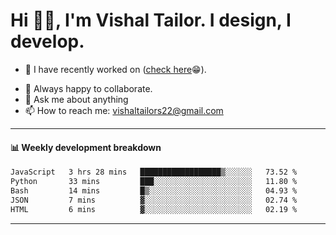 # Hi 👋🏻, I'm Vishal Tailor. I design, I develop.

- 🔭 I have recently worked on ([check here](https://vishaltailor.com)😁).
<!-- - 🎦 Currently watching: JavaScript: The Hard Parts By Will Sentance. -->
- 👯 Always happy to collaborate.
- 💬 Ask me about anything
- 📫 How to reach me: <a href="mailto:vishaltailors22@gmail.com">vishaltailors22@gmail.com</a>

<hr /> 
<h4>📊 Weekly development breakdown</h4>
<!--START_SECTION:waka-->

```txt
JavaScript   3 hrs 28 mins   ██████████████████▒░░░░░░   73.52 %
Python       33 mins         ███░░░░░░░░░░░░░░░░░░░░░░   11.80 %
Bash         14 mins         █▒░░░░░░░░░░░░░░░░░░░░░░░   04.93 %
JSON         7 mins          ▓░░░░░░░░░░░░░░░░░░░░░░░░   02.74 %
HTML         6 mins          ▓░░░░░░░░░░░░░░░░░░░░░░░░   02.19 %
```

<!--END_SECTION:waka-->
<hr /> 

<!-- ![](./profile-3d-contrib/profile-green-animate.svg) -->
